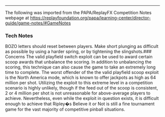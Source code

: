 ***
The following was imported from the PAPA/ReplayFX Competition Notes webpage at https://replayfoundation.org/papa/learning-center/director-guide/game-notes/#GameNotes
### Tech Notes
            
BOZO letters should reset between players. Make short plunging as difficult as possible by using a harder spring, or by tightening the slingshots.### Concerns
The valid playfield switch exploit can be used to award certain scoop awards that unbalance the scoring. In addition to unbalancing the scoring, this technique can also cause the game to take an extremely long time to complete. The worst offender of the the valid playfield scoop exploit is the North America mode, which is known to offer jackpots as high as 64 million per shot. Utilizing the exploit to this extreme level in a competition scenario is highly unlikely, though if the feed out of the scoop is consistent, 2 or 4 million per shot is not unreasonable for above-average players to achieve. Nevertheless, even while the exploit in question exists, it is difficult enough to achieve that Ripley�s Believe it or Not is still a fine tournament game for the vast majority of competitive pinball situations.
